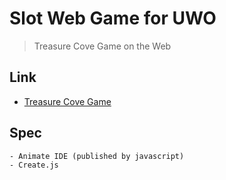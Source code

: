 # Slot Web Game for UWO
> Treasure Cove Game on the Web

## Link
- [Treasure Cove Game](https://uwo.papayaplay.com/treasurecove/main.do)

## Spec
```
- Animate IDE (published by javascript) 
- Create.js
```
